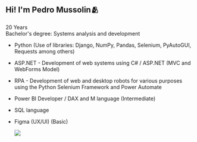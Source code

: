 ## Hi! I'm Pedro Mussolin🫂

20 Years <br>
Bachelor's degree: Systems analysis and development

- Python (Use of libraries: Django, NumPy, Pandas, Selenium, PyAutoGUI, Requests among others)
- ASP.NET - Development of web systems using C# / ASP.NET (MVC and WebForms Model)
- RPA - Development of web and desktop robots for various purposes using the Python Selenium Framework and Power Automate
- Power BI Developer / DAX and M language (Intermediate)
- SQL language
- Figma (UX/UI) (Basic)

  <a href="https://www.linkedin.com/in/pedromussolin/" target="_blank"><img src="https://img.shields.io/badge/-LinkedIn-%230077B5?style=for-the-badge&logo=linkedin&logoColor=white" target="_blank"></a>
 
